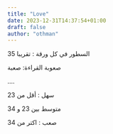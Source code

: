 ```yaml
---
title: "Love"
date: 2023-12-31T14:37:54+01:00
draft: false
author: "othman"
---
```


السطور في كل ورقة : تقريبا 35

صعوبة القراءة: صعبة

....

سهل : أقل من 23

متوسط بين 23 و 34

صعب : اكتر من 34
